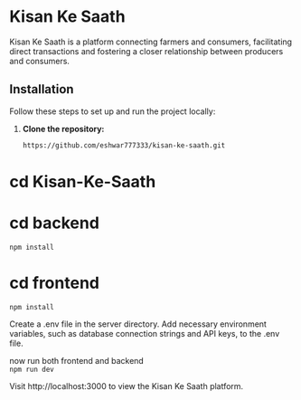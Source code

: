 
# Kisan Ke Saath

Kisan Ke Saath is a platform connecting farmers and consumers, facilitating direct transactions and fostering a closer relationship between producers and consumers.

## Installation

Follow these steps to set up and run the project locally:

1. **Clone the repository:**
   ```bash
   https://github.com/eshwar777333/kisan-ke-saath.git
   
# cd Kisan-Ke-Saath

# cd backend
`npm install`

# cd frontend
`npm install`

Create a .env file in the server directory.
Add necessary environment variables, such as database connection strings and API keys, to the .env file.

now run both frontend and backend<br>
`npm run dev`

Visit http://localhost:3000 to view the Kisan Ke Saath platform.

